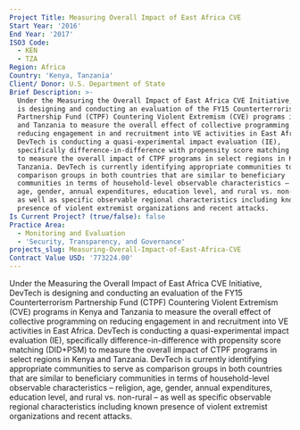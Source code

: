 ```yaml
---
Project Title: Measuring Overall Impact of East Africa CVE
Start Year: '2016'
End Year: '2017'
ISO3 Code:
  - KEN
  - TZA
Region: Africa
Country: 'Kenya, Tanzania'
Client/ Donor: U.S. Department of State
Brief Description: >-
  Under the Measuring the Overall Impact of East Africa CVE Initiative, DevTech
  is designing and conducting an evaluation of the FY15 Counterterrorism
  Partnership Fund (CTPF) Countering Violent Extremism (CVE) programs in Kenya
  and Tanzania to measure the overall effect of collective programming on
  reducing engagement in and recruitment into VE activities in East Africa.
  DevTech is conducting a quasi-experimental impact evaluation (IE),
  specifically difference-in-difference with propensity score matching (DID+PSM)
  to measure the overall impact of CTPF programs in select regions in Kenya and
  Tanzania. DevTech is currently identifying appropriate communities to serve as
  comparison groups in both countries that are similar to beneficiary
  communities in terms of household-level observable characteristics – religion,
  age, gender, annual expenditures, education level, and rural vs. non-rural –
  as well as specific observable regional characteristics including known
  presence of violent extremist organizations and recent attacks.
Is Current Project? (true/false): false
Practice Area:
  - Monitoring and Evaluation
  - 'Security, Transparency, and Governance'
projects_slug: Measuring-Overall-Impact-of-East-Africa-CVE
Contract Value USD: '773224.00'
---
```

Under the Measuring the Overall Impact of East Africa CVE Initiative, DevTech is designing and conducting an evaluation of the FY15 Counterterrorism Partnership Fund (CTPF) Countering Violent Extremism (CVE) programs in Kenya and Tanzania to measure the overall effect of collective programming on reducing engagement in and recruitment into VE activities in East Africa. DevTech is conducting a quasi-experimental impact evaluation (IE), specifically difference-in-difference with propensity score matching (DID+PSM) to measure the overall impact of CTPF programs in select regions in Kenya and Tanzania. DevTech is currently identifying appropriate communities to serve as comparison groups in both countries that are similar to beneficiary communities in terms of household-level observable characteristics – religion, age, gender, annual expenditures, education level, and rural vs. non-rural – as well as specific observable regional characteristics including known presence of violent extremist organizations and recent attacks.
